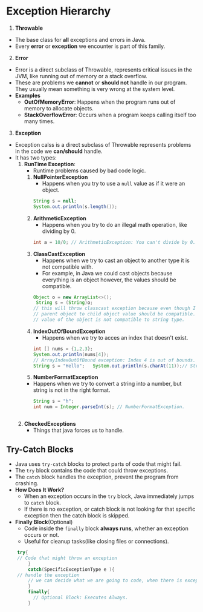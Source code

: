 # Exception Hierarchy
1. **Throwable**
* The base class for **all** exceptions and errors in Java.
* Every **error** or **exception** we encounter is part of this family.

2. **Error**
* Error is a direct subclass of Throwable, represents critical issues in the JVM,
  like running out of memory or a stack overflow.
* These are problems we **cannot** or **should not** handle in our program.
  They usually mean something is very wrong at the system level.
* **Examples**
    - **OutOfMemoryError**: Happens when the program runs out of memory to allocate objects.
    - **StackOverflowError**: Occurs when a program keeps calling itself too many times.

3. **Exception**
* Exception calss is a direct subclass of Throwable represents problems in the code
  we **can/should** handle.
* It has two types:
    1. **RunTime Exception**:
        * Runtime problems caused by bad code logic.
        1. **NullPointerException**
            * Happens when you try to use a `null` value as if it were an object.
            ```java 
            String s = null;
            System.out.println(s.length());
           ```
        2. **ArithmeticException**
            * Happens when you try to do an illegal math operation, like dividing by 0.
            ```java 
            int a = 10/0; // ArithmeticException: You can't divide by 0.
           ```
        3. **ClassCastException**
            * Happens when we try to cast an object to another type it is not compatible with.
            * For example, in Java we could cast objects because everything is an object
              however, the values should be compatible.
            ```java 
            Object o = new ArrayList<>();
             String s = (String)o;
           // this will throw classcast exception because even though I could cast
           // parent object to child object value should be compatible. In here the 
           // value of the object is not compatible to string type.  
            ```
        4. **IndexOutOfBoundException**
            * Happens when we try to acces an index that doesn't exist.
            ```java 
            int [] nums = {1,2,3};
            System.out.println(nums[4]); 
            // ArrayIndexOutOfBound exception: Index 4 is out of bounds. 
           String s = "Hello";   System.out.println(s.charAt(11));// StringIndexOutOfBounds exception. 

           ```
        5. **NumberFormatException**
        * Happens when we try to convert a string into a number, but string is not in the right
          format.
          ```java 
          String s = "h";
          int num = Integer.parseInt(s); // NumberFormatException.
       ```
    2. **CheckedExceptions**
        * Things that java forces us to handle.

## Try-Catch Blocks
* Java uses `try-catch` blocks to protect parts of code that might fail.
* The `try` block contains the code that could throw exceptions.
* The `catch` block handles the exception, prevent the program from crashing.
* **How Does It Work?**
    - When an exception occurs in the `try` block, Java immediately jumps to `catch` block.
    - If there is no exception, or catch block is not looking for that specific exception
      then the catch block is skipped.
* **Finally Block**(Optional)
    * Code inside the `finally` block **always runs**, whether an exception occurs or not.
    * Useful for cleanup tasks(like closing files or connections).
```java 
    try{
    // Code that might throw an exception
        }
        catch(SpecificExceptionType e ){
    // handle the exception
        // we can decide what we are going to code, when there is exception here.
        }
        finally{
          // Optional Block: Executes Always.
        }
```